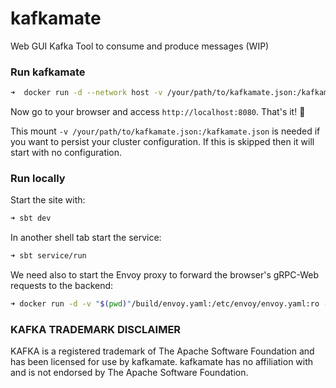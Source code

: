 # kafkamate

Web GUI Kafka Tool to consume and produce messages (WIP)

### Run kafkamate
```bash
➜  docker run -d --network host -v /your/path/to/kafkamate.json:/kafkamate.json csofronia/kafkamate:latest
```
Now go to your browser and access `http://localhost:8080`. That's it! :rocket:

This mount `-v /your/path/to/kafkamate.json:/kafkamate.json` is needed if you want to persist your cluster configuration.
If this is skipped then it will start with no configuration. 

### Run locally
Start the site with:
```bash
➜ sbt dev
``` 

In another shell tab start the service:
```bash
➜ sbt service/run
```

We need also to start the Envoy proxy to forward the browser's gRPC-Web requests to the backend:
```bash
➜ docker run -d -v "$(pwd)"/build/envoy.yaml:/etc/envoy/envoy.yaml:ro --network host envoyproxy/envoy:v1.15.0
```



### KAFKA TRADEMARK DISCLAIMER
KAFKA is a registered trademark of The Apache Software Foundation and
has been licensed for use by kafkamate. kafkamate has no
affiliation with and is not endorsed by The Apache Software Foundation.
